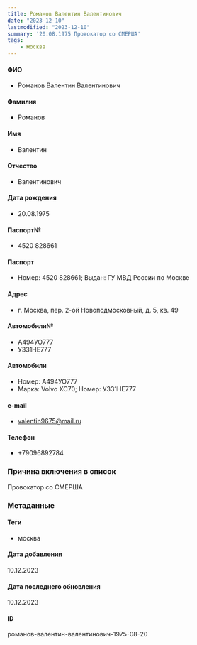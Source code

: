 ```yaml
---
title: Романов Валентин Валентинович
date: "2023-12-10"
lastmodified: "2023-12-10"
summary: '20.08.1975 Провокатор со СМЕРША'
tags: 
    - москва
---
```

<!--# pp2-->
<!--## Фигурант-->
<!--### Личные данные-->
#### ФИО
- Романов Валентин Валентинович
#### Фамилия
- Романов
#### Имя
- Валентин
#### Отчество
- Валентинович
#### Дата рождения
- 20.08.1975
#### Паспорт№
- 4520 828661
#### Паспорт
- Номер: 4520 828661; Выдан: ГУ МВД России по Москве
#### Адрес
- г. Москва, пер. 2-ой Новоподмосковный, д. 5, кв. 49
#### Автомобили№
- А494УО777
- У331НЕ777
#### Автомобили
- Номер: А494УО777
- Марка: Volvo ХС70; Номер: У331НЕ777
#### e-mail
- valentin9675@mail.ru
#### Телефон
- +79096892784
### Причина включения в список
Провокатор со СМЕРША
### Метаданные
#### Теги
- москва
#### Дата добавления
10.12.2023
#### Дата последнего обновления
10.12.2023
#### ID
романов-валентин-валентинович-1975-08-20
<!--## END;-->
